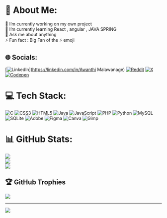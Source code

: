  # 💫 About Me:
🔭 I’m currently working on my own project<br>🌱 I’m currently learning React , angular , JAVA SPRING<br>💬 Ask me about anything<br>⚡ Fun fact : Big Fan of the ⚡ emoji


## 🌐 Socials:
[![LinkedIn](https://img.shields.io/badge/LinkedIn-%230077B5.svg?logo=linkedin&logoColor=white)](https://linkedin.com/in/Awanthi Malawanage) [![Reddit](https://img.shields.io/badge/Reddit-%23FF4500.svg?logo=Reddit&logoColor=white)](https://reddit.com/user/u/Awanthiy) [![X](https://img.shields.io/badge/X-black.svg?logo=X&logoColor=white)](https://x.com/@AwanthiY) [![Codepen](https://img.shields.io/badge/Codepen-000000?style=for-the-badge&logo=codepen&logoColor=white)](https://codepen.io/Awanthi-Yashodara) 

# 💻 Tech Stack:
![C](https://img.shields.io/badge/c-%2300599C.svg?style=for-the-badge&logo=c&logoColor=white) ![CSS3](https://img.shields.io/badge/css3-%231572B6.svg?style=for-the-badge&logo=css3&logoColor=white) ![HTML5](https://img.shields.io/badge/html5-%23E34F26.svg?style=for-the-badge&logo=html5&logoColor=white) ![Java](https://img.shields.io/badge/java-%23ED8B00.svg?style=for-the-badge&logo=openjdk&logoColor=white) ![JavaScript](https://img.shields.io/badge/javascript-%23323330.svg?style=for-the-badge&logo=javascript&logoColor=%23F7DF1E) ![PHP](https://img.shields.io/badge/php-%23777BB4.svg?style=for-the-badge&logo=php&logoColor=white) ![Python](https://img.shields.io/badge/python-3670A0?style=for-the-badge&logo=python&logoColor=ffdd54) ![MySQL](https://img.shields.io/badge/mysql-%2300000f.svg?style=for-the-badge&logo=mysql&logoColor=white) ![SQLite](https://img.shields.io/badge/sqlite-%2307405e.svg?style=for-the-badge&logo=sqlite&logoColor=white) ![Adobe](https://img.shields.io/badge/adobe-%23FF0000.svg?style=for-the-badge&logo=adobe&logoColor=white) ![Figma](https://img.shields.io/badge/figma-%23F24E1E.svg?style=for-the-badge&logo=figma&logoColor=white) ![Canva](https://img.shields.io/badge/Canva-%2300C4CC.svg?style=for-the-badge&logo=Canva&logoColor=white) ![Gimp](https://img.shields.io/badge/Gimp-657D8B?style=for-the-badge&logo=gimp&logoColor=FFFFFF)
# 📊 GitHub Stats:
![](https://github-readme-stats.vercel.app/api?username=Awym&theme=radical&hide_border=true&include_all_commits=false&count_private=true)<br/>
![](https://github-readme-streak-stats.herokuapp.com/?user=Awym&theme=radical&hide_border=true)<br/>
![](https://github-readme-stats.vercel.app/api/top-langs/?username=Awym&theme=radical&hide_border=true&include_all_commits=false&count_private=true&layout=compact)

## 🏆 GitHub Trophies
![](https://github-profile-trophy.vercel.app/?username=Awym&theme=radical&no-frame=false&no-bg=false&margin-w=4)

---
[![](https://visitcount.itsvg.in/api?id=Awym&icon=2&color=5)](https://visitcount.itsvg.in)

<!-- Proudly created with GPRM ( https://gprm.itsvg.in ) -->
